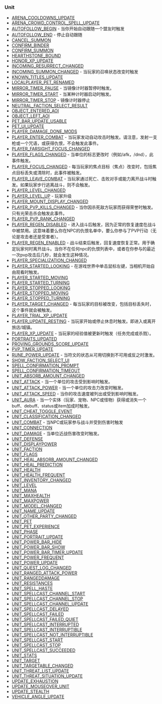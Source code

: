 ### Unit

* [ARENA\_COOLDOWNS\_UPDATE](https://wow.gamepedia.com/ARENA_COOLDOWNS_UPDATE)
* [ARENA\_CROWD\_CONTROL\_SPELL\_UPDATE](https://wow.gamepedia.com/ARENA_CROWD_CONTROL_SPELL_UPDATE)
* [AUTOFOLLOW\_BEGIN](https://wow.gamepedia.com/AUTOFOLLOW_BEGIN) - 当你开始自动跟随一个盟友时触发
* [AUTOFOLLOW\_END](https://wow.gamepedia.com/AUTOFOLLOW_END) - 停止自动跟随
* [CANCEL\_SUMMON](https://wow.gamepedia.com/CANCEL_SUMMON)
* [CONFIRM\_BINDER](https://wow.gamepedia.com/CONFIRM_BINDER)
* [CONFIRM\_SUMMON](https://wow.gamepedia.com/CONFIRM_SUMMON)
* [HEARTHSTONE\_BOUND](https://wow.gamepedia.com/HEARTHSTONE_BOUND)
* [HONOR\_XP\_UPDATE](https://wow.gamepedia.com/HONOR_XP_UPDATE)
* [INCOMING\_RESURRECT\_CHANGED](https://wow.gamepedia.com/INCOMING_RESURRECT_CHANGED)
* [INCOMING\_SUMMON\_CHANGED](https://wow.gamepedia.com/INCOMING_SUMMON_CHANGED) - 当玩家的召唤状态改变时触发
* [KNOWN\_TITLES\_UPDATE](https://wow.gamepedia.com/KNOWN_TITLES_UPDATE)
* [LOCALPLAYER\_PET\_RENAMED](https://wow.gamepedia.com/LOCALPLAYER_PET_RENAMED)
* [MIRROR\_TIMER\_PAUSE](https://wow.gamepedia.com/MIRROR_TIMER_PAUSE) - 当镜像计时器暂停时触发。
* [MIRROR\_TIMER\_START](https://wow.gamepedia.com/MIRROR_TIMER_START) - 当某种计时器启动时触发。
* [MIRROR\_TIMER\_STOP](https://wow.gamepedia.com/MIRROR_TIMER_STOP) - 镜像计时器停止
* [NEUTRAL\_FACTION\_SELECT\_RESULT](https://wow.gamepedia.com/NEUTRAL_FACTION_SELECT_RESULT)
* [OBJECT\_ENTERED\_AOI](https://wow.gamepedia.com/OBJECT_ENTERED_AOI)
* [OBJECT\_LEFT\_AOI](https://wow.gamepedia.com/OBJECT_LEFT_AOI)
* [PET\_BAR\_UPDATE\_USABLE](https://wow.gamepedia.com/PET_BAR_UPDATE_USABLE)
* [PET\_UI\_UPDATE](https://wow.gamepedia.com/PET_UI_UPDATE)
* [PLAYER\_DAMAGE\_DONE\_MODS](https://wow.gamepedia.com/PLAYER_DAMAGE_DONE_MODS)
* [PLAYER\_ENTER\_COMBAT](https://wow.gamepedia.com/PLAYER_ENTER_COMBAT) - 当玩家发动自动攻击时触发。请注意，发射一支枪或一个咒语，或获得仇恨，不会触发此事件。
* [PLAYER\_FARSIGHT\_FOCUS\_CHANGED](https://wow.gamepedia.com/PLAYER_FARSIGHT_FOCUS_CHANGED)
* [PLAYER\_FLAGS\_CHANGED](https://wow.gamepedia.com/PLAYER_FLAGS_CHANGED) - 当单位的标志更改时（例如/afk，/dnd），此事件触发。
* [PLAYER\_FOCUS\_CHANGED](https://wow.gamepedia.com/PLAYER_FOCUS_CHANGED) - 每当玩家的焦点目标（焦点）改变时，包括焦点目标丢失或清除时，此事件被触发。
* [PLAYER\_LEAVE\_COMBAT](https://wow.gamepedia.com/PLAYER_LEAVE_COMBAT) - 当玩家通过死亡、击败对手或能力离开战斗时触发。如果玩家步行逃离战斗，则不会触发。
* [PLAYER\_LEVEL\_CHANGED](https://wow.gamepedia.com/PLAYER_LEVEL_CHANGED)
* [PLAYER\_LEVEL\_UP](https://wow.gamepedia.com/PLAYER_LEVEL_UP) - 玩家升级
* [PLAYER\_MOUNT\_DISPLAY\_CHANGED](https://wow.gamepedia.com/PLAYER_MOUNT_DISPLAY_CHANGED)
* [PLAYER\_PVP\_KILLS\_CHANGED](https://wow.gamepedia.com/PLAYER_PVP_KILLS_CHANGED) - 当你因杀死敌方玩家而获得荣誉时触发。只有光荣击杀会触发此事件。
* [PLAYER\_PVP\_RANK\_CHANGED](https://wow.gamepedia.com/PLAYER_PVP_RANK_CHANGED)
* [PLAYER\_REGEN\_DISABLED](https://wow.gamepedia.com/PLAYER_REGEN_DISABLED) - 进入战斗后触发，因为正常的恢复速度在战斗中被禁用。这意味着要么你在NPC的仇恨名单中，要么你参与了PVP行动（无论是攻击者还是受害者）。
* [PLAYER\_REGEN\_ENABLED](https://wow.gamepedia.com/PLAYER_REGEN_ENABLED) - 战斗结束后触发，回复速度恢复正常。用于确定玩家何时离开战斗。当你不在任何npc的仇恨列表中，或者在你参与的最近一次pvp攻击后几秒，就会发生这种情况。
* [PLAYER\_SPECIALIZATION\_CHANGED](https://wow.gamepedia.com/PLAYER_SPECIALIZATION_CHANGED)
* [PLAYER\_STARTED\_LOOKING](https://wow.gamepedia.com/PLAYER_STARTED_LOOKING) - 在游戏世界中单击鼠标左键，当相机开始自由观看时触发。
* [PLAYER\_STARTED\_MOVING](https://wow.gamepedia.com/PLAYER_STARTED_MOVING)
* [PLAYER\_STARTED\_TURNING](https://wow.gamepedia.com/PLAYER_STARTED_TURNING)
* [PLAYER\_STOPPED\_LOOKING](https://wow.gamepedia.com/PLAYER_STOPPED_LOOKING)
* [PLAYER\_STOPPED\_MOVING](https://wow.gamepedia.com/PLAYER_STOPPED_MOVING)
* [PLAYER\_STOPPED\_TURNING](https://wow.gamepedia.com/PLAYER_STOPPED_TURNING)
* [PLAYER\_TARGET\_CHANGED](https://wow.gamepedia.com/PLAYER_TARGET_CHANGED) - 每当玩家的目标被改变，包括目标丢失时，这个事件就会被触发。
* [PLAYER\_TRIAL\_XP\_UPDATE](https://wow.gamepedia.com/PLAYER_TRIAL_XP_UPDATE)
* [PLAYER\_UPDATE\_RESTING](https://wow.gamepedia.com/PLAYER_UPDATE_RESTING) - 当玩家开始或停止休息时触发。即进入或离开旅店/城镇。
* [PLAYER\_XP\_UPDATE](https://wow.gamepedia.com/PLAYER_XP_UPDATE) - 当玩家的经验值被更新时触发（任务完成或杀戮）。
* [PORTRAITS\_UPDATED](https://wow.gamepedia.com/PORTRAITS_UPDATED) 
* [PROVING\_GROUNDS\_SCORE\_UPDATE](https://wow.gamepedia.com/PROVING_GROUNDS_SCORE_UPDATE)
* [PVP\_TIMER\_UPDATE](https://wow.gamepedia.com/PVP_TIMER_UPDATE)
* [RUNE\_POWER\_UPDATE](https://wow.gamepedia.com/RUNE_POWER_UPDATE) - 当符文的状态从可用切换到不可用或反之时激发。
* [SHOW\_FACTION\_SELECT\_UI](https://wow.gamepedia.com/SHOW_FACTION_SELECT_UI)
* [SPELL\_CONFIRMATION\_PROMPT](https://wow.gamepedia.com/SPELL_CONFIRMATION_PROMPT)
* [SPELL\_CONFIRMATION\_TIMEOUT](https://wow.gamepedia.com/SPELL_CONFIRMATION_TIMEOUT)
* [UNIT\_ABSORB\_AMOUNT\_CHANGED](https://wow.gamepedia.com/UNIT_ABSORB_AMOUNT_CHANGED)
* [UNIT\_ATTACK](https://wow.gamepedia.com/UNIT_ATTACK) - 当一个单位的攻击受到影响时触发。
*  [UNIT\_ATTACK\_POWER](https://wow.gamepedia.com/UNIT_ATTACK_POWER) - 当一个单位的攻击力改变时触发。
* [UNIT\_ATTACK\_SPEED](https://wow.gamepedia.com/UNIT_ATTACK_SPEED) - 当你的攻击速度被列出或受到影响时触发。
* [UNIT\_AURA](https://wow.gamepedia.com/UNIT_AURA) - 当一个实体（玩家、宠物、NPC或怪物）获得或消失一个buff、debuff、status或item加成时触发。
* [UNIT\_CHEAT\_TOGGLE\_EVENT](https://wow.gamepedia.com/UNIT_CHEAT_TOGGLE_EVENT) 
* [UNIT\_CLASSIFICATION\_CHANGED](https://wow.gamepedia.com/UNIT_CLASSIFICATION_CHANGED)
* [UNIT\_COMBAT](https://wow.gamepedia.com/UNIT_COMBAT) - 当NPC或玩家参与战斗并受到伤害时触发
* [UNIT\_CONNECTION](https://wow.gamepedia.com/UNIT_CONNECTION)
* [UNIT\_DAMAGE](https://wow.gamepedia.com/UNIT_DAMAGE) - 当单位近战伤害改变时触发。
* [UNIT\_DEFENSE](https://wow.gamepedia.com/UNIT_DEFENSE)
* [UNIT\_DISPLAYPOWER](https://wow.gamepedia.com/UNIT_DISPLAYPOWER)
* [UNIT\_FACTION](https://wow.gamepedia.com/UNIT_FACTION)
* [UNIT\_FLAGS](https://wow.gamepedia.com/UNIT_FLAGS)
* [UNIT\_HEAL\_ABSORB\_AMOUNT\_CHANGED](https://wow.gamepedia.com/UNIT_HEAL_ABSORB_AMOUNT_CHANGED)
* [UNIT\_HEAL\_PREDICTION](https://wow.gamepedia.com/UNIT_HEAL_PREDICTION)
* [UNIT\_HEALTH](https://wow.gamepedia.com/UNIT_HEALTH)
* [UNIT\_HEALTH\_FREQUENT](https://wow.gamepedia.com/UNIT_HEALTH_FREQUENT)
* [UNIT\_INVENTORY\_CHANGED](https://wow.gamepedia.com/UNIT_INVENTORY_CHANGED)
* [UNIT\_LEVEL](https://wow.gamepedia.com/UNIT_LEVEL)
* [UNIT\_MANA](https://wow.gamepedia.com/UNIT_MANA)
* [UNIT\_MAXHEALTH](https://wow.gamepedia.com/UNIT_MAXHEALTH)
* [UNIT\_MAXPOWER](https://wow.gamepedia.com/UNIT_MAXPOWER)
* [UNIT\_MODEL\_CHANGED](https://wow.gamepedia.com/UNIT_MODEL_CHANGED)
* [UNIT\_NAME\_UPDATE](https://wow.gamepedia.com/UNIT_NAME_UPDATE)
* [UNIT\_OTHER\_PARTY\_CHANGED](https://wow.gamepedia.com/UNIT_OTHER_PARTY_CHANGED)
* [UNIT\_PET](https://wow.gamepedia.com/UNIT_PET)
* [UNIT\_PET\_EXPERIENCE](https://wow.gamepedia.com/UNIT_PET_EXPERIENCE)
* [UNIT\_PHASE](https://wow.gamepedia.com/UNIT_PHASE)
* [UNIT\_PORTRAIT\_UPDATE](https://wow.gamepedia.com/UNIT_PORTRAIT_UPDATE)
* [UNIT\_POWER\_BAR\_HIDE](https://wow.gamepedia.com/UNIT_POWER_BAR_HIDE)
* [UNIT\_POWER\_BAR\_SHOW](https://wow.gamepedia.com/UNIT_POWER_BAR_SHOW)
* [UNIT\_POWER\_BAR\_TIMER\_UPDATE](https://wow.gamepedia.com/UNIT_POWER_BAR_TIMER_UPDATE)
* [UNIT\_POWER\_FREQUENT](https://wow.gamepedia.com/UNIT_POWER_FREQUENT)
* [UNIT\_POWER\_UPDATE](https://wow.gamepedia.com/UNIT_POWER_UPDATE)
* [UNIT\_QUEST\_LOG\_CHANGED](https://wow.gamepedia.com/UNIT_QUEST_LOG_CHANGED)
* [UNIT\_RANGED\_ATTACK\_POWER](https://wow.gamepedia.com/UNIT_RANGED_ATTACK_POWER)
* [UNIT\_RANGEDDAMAGE](https://wow.gamepedia.com/UNIT_RANGEDDAMAGE)
* [UNIT\_RESISTANCES](https://wow.gamepedia.com/UNIT_RESISTANCES)
* [UNIT\_SPELL\_HASTE](https://wow.gamepedia.com/UNIT_SPELL_HASTE)
* [UNIT\_SPELLCAST\_CHANNEL\_START](https://wow.gamepedia.com/UNIT_SPELLCAST_CHANNEL_START)
* [UNIT\_SPELLCAST\_CHANNEL\_STOP](https://wow.gamepedia.com/UNIT_SPELLCAST_CHANNEL_STOP)
* [UNIT\_SPELLCAST\_CHANNEL\_UPDATE](https://wow.gamepedia.com/UNIT_SPELLCAST_CHANNEL_UPDATE)
* [UNIT\_SPELLCAST\_DELAYED](https://wow.gamepedia.com/UNIT_SPELLCAST_DELAYED)
* [UNIT\_SPELLCAST\_FAILED](https://wow.gamepedia.com/UNIT_SPELLCAST_FAILED)
* [UNIT\_SPELLCAST\_FAILED\_QUIET](https://wow.gamepedia.com/UNIT_SPELLCAST_FAILED_QUIET)
* [UNIT\_SPELLCAST\_INTERRUPTED](https://wow.gamepedia.com/UNIT_SPELLCAST_INTERRUPTED)
* [UNIT\_SPELLCAST\_INTERRUPTIBLE](https://wow.gamepedia.com/UNIT_SPELLCAST_INTERRUPTIBLE)
* [UNIT\_SPELLCAST\_NOT\_INTERRUPTIBLE](https://wow.gamepedia.com/UNIT_SPELLCAST_NOT_INTERRUPTIBLE)
* [UNIT\_SPELLCAST\_START](https://wow.gamepedia.com/UNIT_SPELLCAST_START)
* [UNIT\_SPELLCAST\_STOP](https://wow.gamepedia.com/UNIT_SPELLCAST_STOP)
* [UNIT\_SPELLCAST\_SUCCEEDED](https://wow.gamepedia.com/UNIT_SPELLCAST_SUCCEEDED)
* [UNIT\_STATS](https://wow.gamepedia.com/UNIT_STATS)
* [UNIT\_TARGET](https://wow.gamepedia.com/UNIT_TARGET)
* [UNIT\_TARGETABLE\_CHANGED](https://wow.gamepedia.com/UNIT_TARGETABLE_CHANGED)
* [UNIT\_THREAT\_LIST\_UPDATE](https://wow.gamepedia.com/UNIT_THREAT_LIST_UPDATE)
* [UNIT\_THREAT\_SITUATION\_UPDATE](https://wow.gamepedia.com/UNIT_THREAT_SITUATION_UPDATE)
* [UPDATE\_EXHAUSTION](https://wow.gamepedia.com/UPDATE_EXHAUSTION)
* [UPDATE\_MOUSEOVER\_UNIT](https://wow.gamepedia.com/UPDATE_MOUSEOVER_UNIT)
* [UPDATE\_STEALTH](https://wow.gamepedia.com/UPDATE_STEALTH)
* [VEHICLE\_ANGLE\_UPDATE](https://wow.gamepedia.com/VEHICLE_ANGLE_UPDATE)



